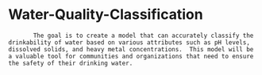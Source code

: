 # Water-Quality-Classification
           The goal is to create a model that can accurately classify the drinkability of water based on various attributes such as pH levels, dissolved solids, and heavy metal concentrations.  This model will be a valuable tool for communities and organizations that need to ensure the safety of their drinking water.
